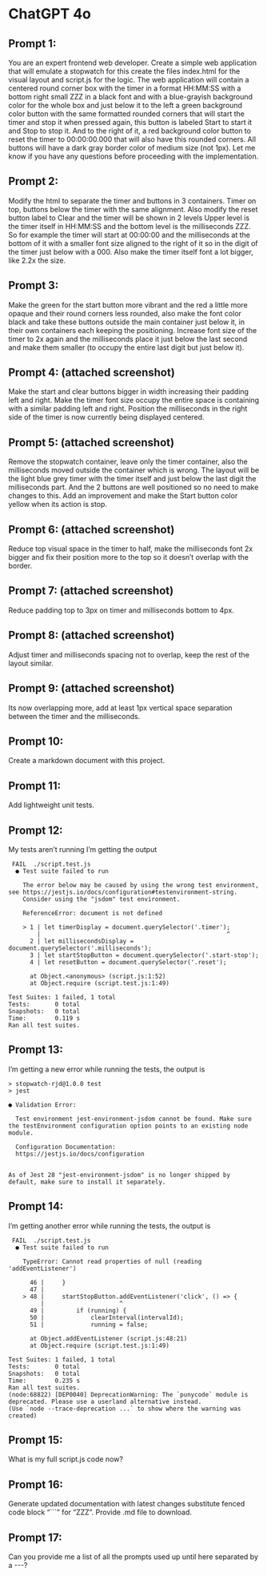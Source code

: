 # ChatGPT 4o

## Prompt 1:
You are an expert frontend web developer. Create a simple web application that will emulate a stopwatch for this create the files index.html for the visual layout and script.js for the logic.
The web application will contain a centered round corner box with the timer in a format HH:MM:SS with a bottom right small ZZZ in a black font and with a blue-grayish background color for the whole box and just below it to the left a green background color button with the same formatted rounded corners that will start the timer and stop it when pressed again, this button is labeled Start to start it and Stop to stop it. And to the right of it, a red background color button to reset the timer to 00:00:00.000 that will also have this rounded corners. All buttons will have a dark gray border color of medium size (not 1px).
Let me know if you have any questions before proceeding with the implementation.

## Prompt 2:
Modify the html to separate the timer and buttons in 3 containers. Timer on top, buttons below the timer with the same alignment. Also modify the reset button label to Clear and the timer will be shown in 2 levels Upper level is the timer itself in HH:MM:SS and the bottom level is the milliseconds ZZZ. So for example the timer will start at 00:00:00 and the milliseconds at the bottom of it with a smaller font size aligned to the right of it so in the digit of the timer just below with a 000. Also make the timer itself font a lot bigger, like 2.2x the size.

## Prompt 3:
Make the green for the start button more vibrant and the red a little more opaque and their round corners less rounded, also make the font color black and take these buttons outside the main container just below it, in their own containers each keeping the positioning. Increase font size of the timer to 2x again and the milliseconds place it just below the last second and make them smaller (to occupy the entire last digit but just below it).

## Prompt 4: (attached screenshot)
Make the start and clear buttons bigger in width increasing their padding left and right. Make the timer font size occupy the entire space is containing with a similar padding left and right. Position the milliseconds in the right side of the timer is now currently being displayed centered.

## Prompt 5: (attached screenshot)
Remove the stopwatch container, leave only the timer container, also the milliseconds moved outside the container which is wrong. The layout will be the light blue grey timer with the timer itself and just below the last digit the milliseconds part. And the 2 buttons are well positioned so no need to make changes to this. Add an improvement and make the Start button color yellow when its action is stop.

## Prompt 6: (attached screenshot)
Reduce top visual space in the timer to half, make the milliseconds font 2x bigger and fix their position more to the top so it doesn’t overlap with the border.

## Prompt 7: (attached screenshot)
Reduce padding top to 3px on timer and milliseconds bottom to 4px.

## Prompt 8: (attached screenshot)
Adjust timer and milliseconds spacing not to overlap, keep the rest of the layout similar.

## Prompt 9: (attached screenshot)
Its now overlapping more, add at least 1px vertical space separation between the timer and the milliseconds.

## Prompt 10:
Create a markdown document with this project.

## Prompt 11:
Add lightweight unit tests.

## Prompt 12:
My tests aren’t running I’m getting the output
```
 FAIL  ./script.test.js
  ● Test suite failed to run

    The error below may be caused by using the wrong test environment, see https://jestjs.io/docs/configuration#testenvironment-string.
    Consider using the "jsdom" test environment.
    
    ReferenceError: document is not defined

    > 1 | let timerDisplay = document.querySelector('.timer');
        |                                                    ^
      2 | let millisecondsDisplay = document.querySelector('.milliseconds');
      3 | let startStopButton = document.querySelector('.start-stop');
      4 | let resetButton = document.querySelector('.reset');

      at Object.<anonymous> (script.js:1:52)
      at Object.require (script.test.js:1:49)

Test Suites: 1 failed, 1 total
Tests:       0 total
Snapshots:   0 total
Time:        0.119 s
Ran all test suites.
```

## Prompt 13:
I’m getting a new error while running the tests, the output is
```
> stopwatch-rjd@1.0.0 test
> jest

● Validation Error:

  Test environment jest-environment-jsdom cannot be found. Make sure the testEnvironment configuration option points to an existing node module.

  Configuration Documentation:
  https://jestjs.io/docs/configuration


As of Jest 28 "jest-environment-jsdom" is no longer shipped by default, make sure to install it separately.
```

## Prompt 14:
I’m getting another error while running the tests, the output is
```
 FAIL  ./script.test.js
  ● Test suite failed to run

    TypeError: Cannot read properties of null (reading 'addEventListener')

      46 |     }
      47 |
    > 48 |     startStopButton.addEventListener('click', () => {
         |                     ^
      49 |         if (running) {
      50 |             clearInterval(intervalId);
      51 |             running = false;

      at Object.addEventListener (script.js:48:21)
      at Object.require (script.test.js:1:49)

Test Suites: 1 failed, 1 total
Tests:       0 total
Snapshots:   0 total
Time:        0.235 s
Ran all test suites.
(node:68822) [DEP0040] DeprecationWarning: The `punycode` module is deprecated. Please use a userland alternative instead.
(Use `node --trace-deprecation ...` to show where the warning was created)
```

## Prompt 15:
What is my full script.js code now?

## Prompt 16:
Generate updated documentation with latest changes substitute fenced code block “```” for “ZZZ”. Provide .md file to download.

## Prompt 17:
Can you provide me a list of all the prompts used up until here separated by a ---?